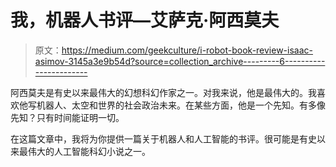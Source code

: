 # 我，机器人书评—艾萨克·阿西莫夫

> 原文：<https://medium.com/geekculture/i-robot-book-review-isaac-asimov-3145a3e9b54d?source=collection_archive---------6----------------------->

阿西莫夫是有史以来最伟大的幻想科幻作家之一。对我来说，他是最伟大的。我喜欢他写机器人、太空和世界的社会政治未来。在某些方面，他是一个先知。有多像先知？只有时间能证明一切。

在这篇文章中，我将为你提供一篇关于机器人和人工智能的书评。很可能是有史以来最伟大的人工智能科幻小说之一。